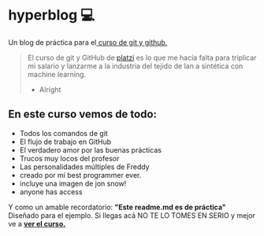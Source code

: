 # hyperblog 💻 
Un blog de práctica para el[ curso de git y github.](http://https://platzi.com/cursos/git-github/ " curso de git y github.")
>El curso de git y GitHub de [platzi](http://https://platzi.com/new-home/ "platzi") es lo que me hacía falta  para triplicar mi salario y lanzarme a la industria del tejido de lan a sintética con machine learning.
> - Alright

## En este curso vemos de todo:
- Todos los comandos de git
- El flujo de trabajo en GitHub
- El verdadero amor por las buenas prácticas
- Trucos muy locos del profesor
- Las personalidades múltiples de Freddy
- creado por mí best programmer ever.
- incluye una imagen de jon snow!
- anyone has access



Y como un amable recordatorio: **"Este readme.md es de práctica"** Diseñado para el ejemplo. Si llegas acá NO TE LO TOMES EN SERIO y mejor ve a [**ver el curso.**](http://http://https://platzi.com/cursos/git-github/ "**ver el curso.**")

